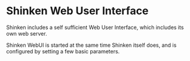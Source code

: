 # Shinken Web User Interface

Shinken includes a self sufficient Web User Interface, which includes its own web server.

Shinken WebUI is started at the same time Shinken itself does, and is configured by setting a few basic parameters. 